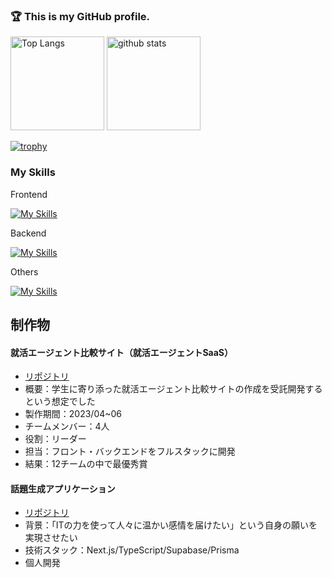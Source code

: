 ### 🏆 This is my GitHub profile.
<p align="left"> 
  <img alt="Top Langs" height="150px" src="https://github-readme-stats.vercel.app/api/top-langs/?username=kimukimuyuya&layout=compact&show_icons=true&theme=onedark" />
  <img alt="github stats" height="150px" src="https://github-readme-stats.vercel.app/api?username=kimukimuyuya&theme=onedark&show_icons=ture" />
</p>

[![trophy](https://github-profile-trophy.vercel.app/?username=kimukimuyuya)](https://github.com/ryo-ma/github-profile-trophy)
### My Skills
Frontend

[![My Skills](https://skillicons.dev/icons?i=html,css,tailwind,bootstrap,js,ts,vue,nextjs,react,svelte)](https://skillicons.dev)

Backend

[![My Skills](https://skillicons.dev/icons?i=ruby,rails,python,django,php,laravel,java,swift)](https://skillicons.dev)

Others

[![My Skills](https://skillicons.dev/icons?i=docker,supabase,vercel,firebase,mysql,postgres,postman,github,r)](https://skillicons.dev)

## 制作物
#### 就活エージェント比較サイト（就活エージェントSaaS）
- [リポジトリ](https://github.com/kimukimuyuya/teamdev-2023)
- 概要：学生に寄り添った就活エージェント比較サイトの作成を受託開発するという想定でした
- 製作期間：2023/04~06
- チームメンバー：4人
- 役割：リーダー
- 担当：フロント・バックエンドをフルスタックに開発
- 結果：12チームの中で最優秀賞

#### 話題生成アプリケーション
- [リポジトリ](https://github.com/kimukimuyuya/36-questions)
- 背景：「ITの力を使って人々に温かい感情を届けたい」という自身の願いを実現させたい
- 技術スタック：Next.js/TypeScript/Supabase/Prisma
- 個人開発
